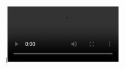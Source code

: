[![Watch the video](https://raw.githubusercontent/codeInn001/Videodorahacks/main/VID_20241214_113227.mp4)
